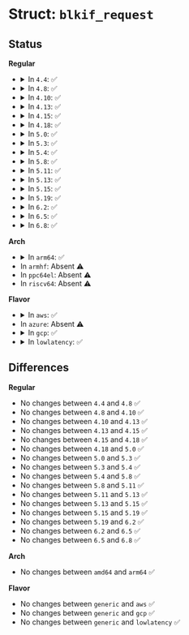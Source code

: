 # Struct: <code>blkif_request</code>

## Status
<b>Regular</b>
<ul>
<li>
<details>
<summary>In <code>4.4</code>: ✅</summary>

```c
struct blkif_request {
    uint8_t operation;
    union (anon) u;
};
```
</details>
</li>
<li>
<details>
<summary>In <code>4.8</code>: ✅</summary>

```c
struct blkif_request {
    uint8_t operation;
    union (anon) u;
};
```
</details>
</li>
<li>
<details>
<summary>In <code>4.10</code>: ✅</summary>

```c
struct blkif_request {
    uint8_t operation;
    union (anon) u;
};
```
</details>
</li>
<li>
<details>
<summary>In <code>4.13</code>: ✅</summary>

```c
struct blkif_request {
    uint8_t operation;
    union (anon) u;
};
```
</details>
</li>
<li>
<details>
<summary>In <code>4.15</code>: ✅</summary>

```c
struct blkif_request {
    uint8_t operation;
    union (anon) u;
};
```
</details>
</li>
<li>
<details>
<summary>In <code>4.18</code>: ✅</summary>

```c
struct blkif_request {
    uint8_t operation;
    union (anon) u;
};
```
</details>
</li>
<li>
<details>
<summary>In <code>5.0</code>: ✅</summary>

```c
struct blkif_request {
    uint8_t operation;
    union (anon) u;
};
```
</details>
</li>
<li>
<details>
<summary>In <code>5.3</code>: ✅</summary>

```c
struct blkif_request {
    uint8_t operation;
    union (anon) u;
};
```
</details>
</li>
<li>
<details>
<summary>In <code>5.4</code>: ✅</summary>

```c
struct blkif_request {
    uint8_t operation;
    union (anon) u;
};
```
</details>
</li>
<li>
<details>
<summary>In <code>5.8</code>: ✅</summary>

```c
struct blkif_request {
    uint8_t operation;
    union (anon) u;
};
```
</details>
</li>
<li>
<details>
<summary>In <code>5.11</code>: ✅</summary>

```c
struct blkif_request {
    uint8_t operation;
    union (anon) u;
};
```
</details>
</li>
<li>
<details>
<summary>In <code>5.13</code>: ✅</summary>

```c
struct blkif_request {
    uint8_t operation;
    union (anon) u;
};
```
</details>
</li>
<li>
<details>
<summary>In <code>5.15</code>: ✅</summary>

```c
struct blkif_request {
    uint8_t operation;
    union (anon) u;
};
```
</details>
</li>
<li>
<details>
<summary>In <code>5.19</code>: ✅</summary>

```c
struct blkif_request {
    uint8_t operation;
    union (anon) u;
};
```
</details>
</li>
<li>
<details>
<summary>In <code>6.2</code>: ✅</summary>

```c
struct blkif_request {
    uint8_t operation;
    union (anon) u;
};
```
</details>
</li>
<li>
<details>
<summary>In <code>6.5</code>: ✅</summary>

```c
struct blkif_request {
    uint8_t operation;
    union (anon) u;
};
```
</details>
</li>
<li>
<details>
<summary>In <code>6.8</code>: ✅</summary>

```c
struct blkif_request {
    uint8_t operation;
    union (anon) u;
};
```
</details>
</li>
</ul>
<b>Arch</b>
<ul>
<li>
<details>
<summary>In <code>arm64</code>: ✅</summary>

```c
struct blkif_request {
    uint8_t operation;
    union (anon) u;
};
```
</details>
</li>
<li>
In <code>armhf</code>: Absent ⚠️
</li>
<li>
In <code>ppc64el</code>: Absent ⚠️
</li>
<li>
In <code>riscv64</code>: Absent ⚠️
</li>
</ul>
<b>Flavor</b>
<ul>
<li>
<details>
<summary>In <code>aws</code>: ✅</summary>

```c
struct blkif_request {
    uint8_t operation;
    union (anon) u;
};
```
</details>
</li>
<li>
In <code>azure</code>: Absent ⚠️
</li>
<li>
<details>
<summary>In <code>gcp</code>: ✅</summary>

```c
struct blkif_request {
    uint8_t operation;
    union (anon) u;
};
```
</details>
</li>
<li>
<details>
<summary>In <code>lowlatency</code>: ✅</summary>

```c
struct blkif_request {
    uint8_t operation;
    union (anon) u;
};
```
</details>
</li>
</ul>

## Differences
<b>Regular</b>
<ul>
<li>
No changes between <code>4.4</code> and <code>4.8</code> ✅
</li>
<li>
No changes between <code>4.8</code> and <code>4.10</code> ✅
</li>
<li>
No changes between <code>4.10</code> and <code>4.13</code> ✅
</li>
<li>
No changes between <code>4.13</code> and <code>4.15</code> ✅
</li>
<li>
No changes between <code>4.15</code> and <code>4.18</code> ✅
</li>
<li>
No changes between <code>4.18</code> and <code>5.0</code> ✅
</li>
<li>
No changes between <code>5.0</code> and <code>5.3</code> ✅
</li>
<li>
No changes between <code>5.3</code> and <code>5.4</code> ✅
</li>
<li>
No changes between <code>5.4</code> and <code>5.8</code> ✅
</li>
<li>
No changes between <code>5.8</code> and <code>5.11</code> ✅
</li>
<li>
No changes between <code>5.11</code> and <code>5.13</code> ✅
</li>
<li>
No changes between <code>5.13</code> and <code>5.15</code> ✅
</li>
<li>
No changes between <code>5.15</code> and <code>5.19</code> ✅
</li>
<li>
No changes between <code>5.19</code> and <code>6.2</code> ✅
</li>
<li>
No changes between <code>6.2</code> and <code>6.5</code> ✅
</li>
<li>
No changes between <code>6.5</code> and <code>6.8</code> ✅
</li>
</ul>
<b>Arch</b>
<ul>
<li>
No changes between <code>amd64</code> and <code>arm64</code> ✅
</li>
</ul>
<b>Flavor</b>
<ul>
<li>
No changes between <code>generic</code> and <code>aws</code> ✅
</li>
<li>
No changes between <code>generic</code> and <code>gcp</code> ✅
</li>
<li>
No changes between <code>generic</code> and <code>lowlatency</code> ✅
</li>
</ul>
